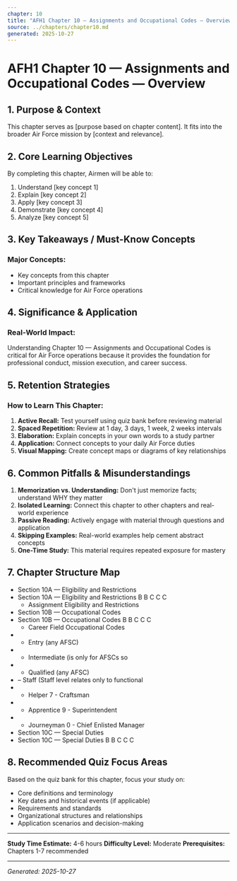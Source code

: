 ```yaml
---
chapter: 10
title: "AFH1 Chapter 10 — Assignments and Occupational Codes — Overview"
source: ../chapters/chapter10.md
generated: 2025-10-27
---
```


# AFH1 Chapter 10 — Assignments and Occupational Codes — Overview

## 1. Purpose & Context

This chapter serves as [purpose based on chapter content]. It fits into the broader Air Force mission by [context and relevance].

## 2. Core Learning Objectives

By completing this chapter, Airmen will be able to:

1. Understand [key concept 1]
2. Explain [key concept 2]
3. Apply [key concept 3]
4. Demonstrate [key concept 4]
5. Analyze [key concept 5]

## 3. Key Takeaways / Must-Know Concepts

### Major Concepts:

- Key concepts from this chapter
- Important principles and frameworks
- Critical knowledge for Air Force operations

## 4. Significance & Application

### Real-World Impact:

Understanding Chapter 10 — Assignments and Occupational Codes is critical for Air Force operations because it provides the foundation for professional conduct, mission execution, and career success.

## 5. Retention Strategies

### How to Learn This Chapter:


1. **Active Recall:** Test yourself using quiz bank before reviewing material
2. **Spaced Repetition:** Review at 1 day, 3 days, 1 week, 2 weeks intervals
3. **Elaboration:** Explain concepts in your own words to a study partner
4. **Application:** Connect concepts to your daily Air Force duties
5. **Visual Mapping:** Create concept maps or diagrams of key relationships


## 6. Common Pitfalls & Misunderstandings


1. **Memorization vs. Understanding:** Don't just memorize facts; understand WHY they matter
2. **Isolated Learning:** Connect this chapter to other chapters and real-world experience
3. **Passive Reading:** Actively engage with material through questions and application
4. **Skipping Examples:** Real-world examples help cement abstract concepts
5. **One-Time Study:** This material requires repeated exposure for mastery


## 7. Chapter Structure Map

- Section 10A — Eligibility and Restrictions
- Section 10A — Eligibility and Restrictions B B C C C
  - Assignment Eligibility and Restrictions
- Section 10B — Occupational Codes
- Section 10B — Occupational Codes B B C C C
  - Career Field Occupational Codes
- - Entry (any AFSC)
- - Intermediate (is only for AFSCs so
- - Qualified (any AFSC)
- – Staff (Staff level relates only to functional
- - Helper 7 - Craftsman
- - Apprentice 9 - Superintendent
- - Journeyman 0 - Chief Enlisted Manager
- Section 10C — Special Duties
- Section 10C — Special Duties B B C C C

## 8. Recommended Quiz Focus Areas

Based on the quiz bank for this chapter, focus your study on:


- Core definitions and terminology
- Key dates and historical events (if applicable)
- Requirements and standards
- Organizational structures and relationships
- Application scenarios and decision-making


---

**Study Time Estimate:** 4-6 hours
**Difficulty Level:** Moderate
**Prerequisites:** Chapters 1-7 recommended

---

*Generated: 2025-10-27*
